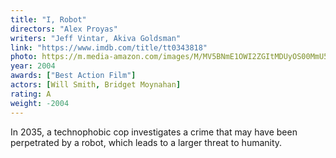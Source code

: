 ```yaml
---
title: "I, Robot"
directors: "Alex Proyas"
writers: "Jeff Vintar, Akiva Goldsman"
link: "https://www.imdb.com/title/tt0343818"
photo: https://m.media-amazon.com/images/M/MV5BNmE1OWI2ZGItMDUyOS00MmU5LWE0MzUtYTQ0YzA1YTE5MGYxXkEyXkFqcGdeQXVyMDM5ODIyNw@@._V1_FMjpg_UX640_.jpg
year: 2004
awards: ["Best Action Film"]
actors: [Will Smith, Bridget Moynahan]
rating: A
weight: -2004
---
```

In 2035, a technophobic cop investigates a crime that may have been perpetrated by a robot, which leads to a larger threat to humanity.